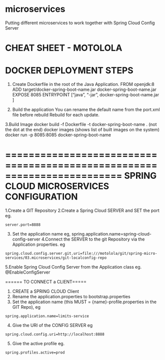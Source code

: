 # microservices
Putting different microservices to work together with Spring Cloud Config Server

CHEAT SHEET - MOTOLOLA
======================================================
DOCKER DEPLOYMENT STEPS
======================================================

1. Create Dockerfile in the root of the Java Application.
         FROM openjdk:8
         ADD target/docker-spring-boot-name.jar  docker-spring-boot-name.jar
         EXPOSE 8085
         ENTRYPOINT [“java”, “-jar”, docker-spring-boot-name.jar ]

2. Build the application
    You can rename the default name from the port.xml file before rebuild
     Rebuild for each update.

3.Build Image
  docker build -f Dockerfile -t docker-spring-boot-name  . (not the dot at the end)
  docker images (shows list of built images on the system)
  docker run -p 8085:8085 docker-spring-boot-name

========================================================================
SPRING CLOUD MICROSERVICES CONFIGURATION
===============================================================

1.Create a GIT Repository
2.Create a Spring Cloud SERVER and SET the port eg.
```
server.port=8888
```
3. Set the application name eg,
spring.application.name=spring-cloud-config-server
4.Connect the SERVER to the git Repository via the Application properties. eg
```
spring.cloud.config.server.git.uri=file:///motolola/git/spring-micro-services/03.microservices/git-localconfig-repo

```
5.Enable Spring Cloud Config Server from the Application class eg. @EnableConfigServer

 ====== TO CONNECT a CLIENT=====

1. CREATE a SPRING CLOUD Client
2. Rename the application.properties to bootstrap.properties 
3. Set the application name (this MUST = {name}-profile.properties in the GIT Repo), eg
```
spring.application.name=limits-service
```
4. Give the URI of the CONFIG SERVER eg
```
spring.cloud.config.uri=http://localhost:8888
```
5. Give the active profile eg.
```
spring.profiles.active=prod
```

